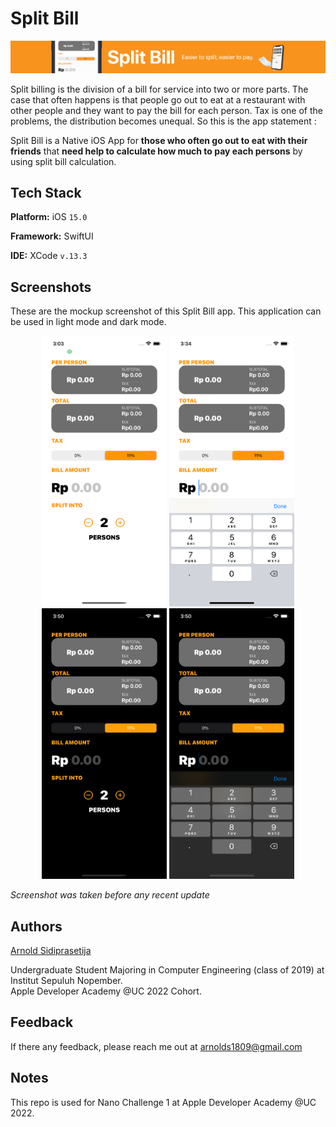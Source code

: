 
# Split Bill

<p align="center">
  <img src="./images/2900x300.png"/>
</p>


Split billing is the division of a bill for service into two or more parts.
The case that often happens is that people go out to eat at a restaurant with other people and they want to pay the bill for each person. Tax is one of the problems, the distribution becomes unequal. So this is the app statement :

Split Bill is a Native iOS App
for **those who often go out to eat with their friends**
that **need help to calculate how much to pay each persons**
by using split bill calculation.


## Tech Stack

**Platform:** iOS ``15.0``

**Framework:** SwiftUI

**IDE:** XCode ``v.13.3``


## Screenshots
These are the mockup screenshot of this Split Bill app. This application can be used in light mode and dark mode.
<p align=center>
  <img src="./images/mockup%20home.png" width=200/> 
  <img src="./images/mockup%20home%20with%20key.png" width=200/>
  <img src="./images/mock%20up%20home%20dark.png" width=200/>
  <img src="./images/mockup%20home%20with%20key%20dark.png" width=200/>
</p>

*Screenshot was taken before any recent update*


## Authors

[Arnold Sidiprasetija](https://github.com/Arnolds18)

Undergraduate Student Majoring in Computer Engineering (class of 2019) at Institut Sepuluh Nopember.<br>
Apple Developer Academy @UC 2022 Cohort.


## Feedback

If there any feedback, please reach me out at arnolds1809@gmail.com


## Notes

This repo is used for Nano Challenge 1 at Apple Developer Academy @UC 2022.








